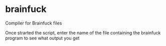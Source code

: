 # brainfuck
Compiler for Brainfuck files

Once strarted the script, enter the name of the file containing the brainfuck program to see what output you get
